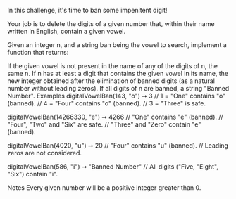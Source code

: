 In this challenge, it's time to ban some impenitent digit!

Your job is to delete the digits of a given number that, within their name written in English, contain a given vowel.

Given an integer n, and a string ban being the vowel to search, implement a function that returns:

If the given vowel is not present in the name of any of the digits of n, the same n.
If n has at least a digit that contains the given vowel in its name, the new integer obtained after the elimination of banned digits (as a natural number without leading zeros).
If all digits of n are banned, a string "Banned Number".
Examples
digitalVowelBan(143, "o") ➞ 3
// 1 = "One" contains "o" (banned).
// 4 = "Four" contains "o" (banned).
// 3 = "Three" is safe.

digitalVowelBan(14266330, "e") ➞ 4266
// "One" contains "e" (banned).
// "Four", "Two" and "Six" are safe.
// "Three" and "Zero" contain "e" (banned).

digitalVowelBan(4020, "u") ➞ 20
// "Four" contains "u" (banned).
// Leading zeros are not considered.

digitalVowelBan(586, "i") ➞ "Banned Number"
// All digits ("Five, "Eight", "Six") contain "i".

Notes
Every given number will be a positive integer greater than 0.